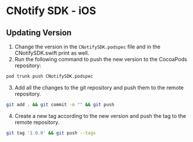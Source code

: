 # CNotify SDK - iOS

## Updating Version
1. Change the version in the `CNotifySDK.podspec` file and in the CNotifySDK.swift print as well.
2. Run the following command to push the new version to the CocoaPods repository:
```bash
pod trunk push CNotifySDK.podspec
```
3. Add all the changes to the git repository and push them to the remote repository.
```bash
git add . && git commit -m "" && git push
```
4. Create a new tag according to the new version and push the tag to the remote repository.
```bash
git tag '1.0.0' && git push --tags
```